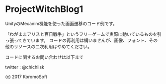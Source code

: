 # ProjectWitchBlog1

UnityのMecanim機能を使った画面遷移のコード例です。

「わがままアリスと百日戦争」というフリーゲームで実際に動いているものを引っ張ってきています。
コードの再利用は構いませんが、画像、フォント、その他のリソースの二次利用はやめてください。

コードに関するお問い合わせは以下まで

twitter : @chichiisk

(c) 2017 KoromoSoft
